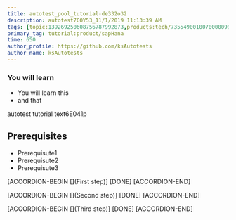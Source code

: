 ```yaml
---
title: autotest_pool_tutorial-de332o32
description: autotest7C0Y53_11/1/2019 11:13:39 AM
tags: [topic:139269250608756787992873,products:tech/73554900100700000996,tutorial:experience/advanced]
primary_tag: tutorial:product/sapHana
time: 650
author_profile: https://github.com/ksAutotests
author_name: ksAutotests
---
```

### You will learn
- You will learn this
- and that

autotest tutorial text6E041p

## Prerequisites
- Prerequisute1
- Prerequisute2
- Prerequisute3

[ACCORDION-BEGIN [](First step)]
[DONE]
[ACCORDION-END]

[ACCORDION-BEGIN [](Second step)]
[DONE]
[ACCORDION-END]

[ACCORDION-BEGIN [](Third step)]
[DONE]
[ACCORDION-END]


